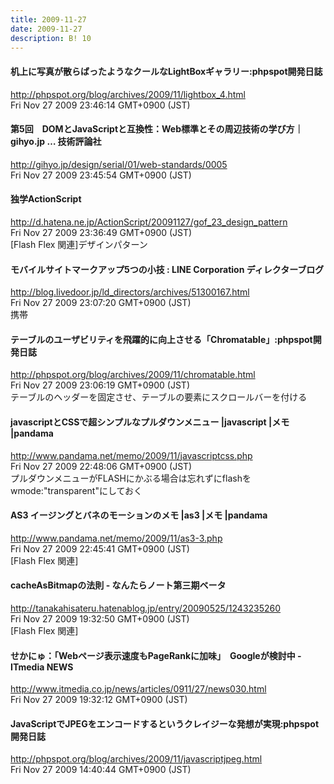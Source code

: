 ```yaml
---
title: 2009-11-27
date: 2009-11-27
description: B! 10
---
```


#### 机上に写真が散らばったようなクールなLightBoxギャラリー:phpspot開発日誌
http://phpspot.org/blog/archives/2009/11/lightbox_4.html<br>
Fri Nov 27 2009 23:46:14 GMT+0900 (JST)<br>


#### 第5回　DOMとJavaScriptと互換性：Web標準とその周辺技術の学び方｜gihyo.jp … 技術評論社
http://gihyo.jp/design/serial/01/web-standards/0005<br>
Fri Nov 27 2009 23:45:54 GMT+0900 (JST)<br>


#### 独学ActionScript
http://d.hatena.ne.jp/ActionScript/20091127/gof_23_design_pattern<br>
Fri Nov 27 2009 23:36:49 GMT+0900 (JST)<br>
[Flash Flex 関連]デザインパターン


#### モバイルサイトマークアップ5つの小技 : LINE Corporation ディレクターブログ
http://blog.livedoor.jp/ld_directors/archives/51300167.html<br>
Fri Nov 27 2009 23:07:20 GMT+0900 (JST)<br>
携帯


#### テーブルのユーザビリティを飛躍的に向上させる「Chromatable」:phpspot開発日誌
http://phpspot.org/blog/archives/2009/11/chromatable.html<br>
Fri Nov 27 2009 23:06:19 GMT+0900 (JST)<br>
テーブルのヘッダーを固定させ、テーブルの要素にスクロールバーを付ける


#### javascriptとCSSで超シンプルなプルダウンメニュー |javascript |メモ |pandama
http://www.pandama.net/memo/2009/11/javascriptcss.php<br>
Fri Nov 27 2009 22:48:06 GMT+0900 (JST)<br>
プルダウンメニューがFLASHにかぶる場合は忘れずにflashをwmode:"transparent"にしておく


#### AS3 イージングとバネのモーションのメモ |as3 |メモ |pandama
http://www.pandama.net/memo/2009/11/as3-3.php<br>
Fri Nov 27 2009 22:45:41 GMT+0900 (JST)<br>
[Flash Flex 関連]


#### cacheAsBitmapの法則 - なんたらノート第三期ベータ
http://tanakahisateru.hatenablog.jp/entry/20090525/1243235260<br>
Fri Nov 27 2009 19:32:50 GMT+0900 (JST)<br>
[Flash Flex 関連]


####  せかにゅ：「Webページ表示速度もPageRankに加味」　Googleが検討中 - ITmedia NEWS
http://www.itmedia.co.jp/news/articles/0911/27/news030.html<br>
Fri Nov 27 2009 19:32:12 GMT+0900 (JST)<br>


#### JavaScriptでJPEGをエンコードするというクレイジーな発想が実現:phpspot開発日誌
http://phpspot.org/blog/archives/2009/11/javascriptjpeg.html<br>
Fri Nov 27 2009 14:40:44 GMT+0900 (JST)<br>


